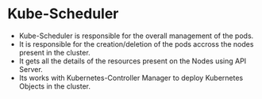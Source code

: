 # Kube-Scheduler

- Kube-Scheduler is responsible for the overall management of the pods.
- It is responsible for the creation/deletion of the pods accross the nodes present in the cluster.
- It gets all the details of the resources present on the Nodes using API Server.
- Its works with Kubernetes-Controller Manager to deploy Kubernetes Objects in the cluster.
